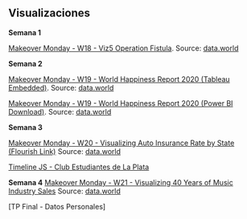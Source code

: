 ## Visualizaciones

**Semana 1** 

[Makeover Monday - W18 - Viz5 Operation Fistula](https://gonzalopoch.github.io/infovis/mom2020w18.html). Source: [data.world](https://data.world/makeovermonday/2020w18)


**Semana 2** 

[Makeover Monday - W19 - World Happiness Report 2020 (Tableau Embedded)](https://gonzalopoch.github.io/infovis/mom2020w19.html). Source: [data.world](https://data.world/makeovermonday/2020w19-world-happiness-report-2020)

[Makeover Monday - W19 - World Happiness Report 2020 (Power BI Download)](https://github.com/gonzalopoch/infovis/raw/gh-pages/momw19.pbix). Source: [data.world](https://data.world/makeovermonday/2020w19-world-happiness-report-2020)

**Semana 3** 

[Makeover Monday - W20 - Visualizing Auto Insurance Rate by State (Flourish Link)](https://public.flourish.studio/visualisation/2507173/) Source: [data.world](https://data.world/makeovermonday/2020w20)

[Timeline JS - Club Estudiantes de La Plata](https://cdn.knightlab.com/libs/timeline3/latest/embed/index.html?source=11GJMXl5rRmxSqhIjvDFF6sF7exVMCwGEFv-YHHDcTRo&font=Default&lang=en&initial_zoom=2&height=650)

**Semana 4** 
[Makeover Monday - W21 - Visualizing 40 Years of Music Industry Sales]() Source: [data.world](https://data.world/makeovermonday/2020w21-visualizing-40-years-of-music-industry-sales)

[TP Final - Datos Personales]

